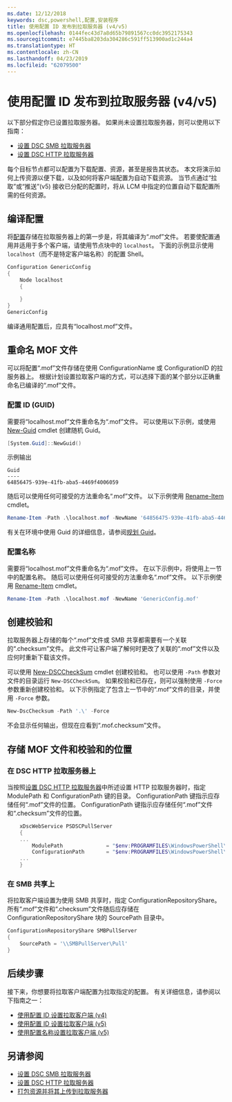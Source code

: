 ```yaml
---
ms.date: 12/12/2018
keywords: dsc,powershell,配置,安装程序
title: 使用配置 ID 发布到拉取服务器 (v4/v5)
ms.openlocfilehash: 0144fec43d7a8d65b79891567cc0dc3952175343
ms.sourcegitcommit: e7445ba8203da304286c591ff513900ad1c244a4
ms.translationtype: HT
ms.contentlocale: zh-CN
ms.lasthandoff: 04/23/2019
ms.locfileid: "62079500"
---
```

# <a name="publish-to-a-pull-server-using-configuration-ids-v4v5"></a>使用配置 ID 发布到拉取服务器 (v4/v5)

以下部分假定你已设置拉取服务器。 如果尚未设置拉取服务器，则可以使用以下指南：

- [设置 DSC SMB 拉取服务器](pullServerSmb.md)
- [设置 DSC HTTP 拉取服务器](pullServer.md)

每个目标节点都可以配置为下载配置、资源，甚至是报告其状态。 本文将演示如何上传资源以便下载，以及如何将客户端配置为自动下载资源。 当节点通过“拉取”或“推送”(v5) 接收已分配的配置时，将从 LCM 中指定的位置自动下载配置所需的任何资源。

## <a name="compile-configurations"></a>编译配置

将[配置](../configurations/configurations.md)存储在拉取服务器上的第一步是，将其编译为“.mof”文件。 若要使配置通用并适用于多个客户端，请使用节点块中的 `localhost`。 下面的示例显示使用 `localhost`（而不是特定客户端名称）的配置 Shell。

```powershell
Configuration GenericConfig
{
    Node localhost
    {

    }
}
GenericConfig
```

编译通用配置后，应具有“localhost.mof”文件。

## <a name="renaming-the-mof-file"></a>重命名 MOF 文件

可以将配置“.mof”文件存储在使用 ConfigurationName 或 ConfigurationID 的拉服务器上。 根据计划设置拉取客户端的方式，可以选择下面的某个部分以正确重命名已编译的“.mof”文件。

### <a name="configuration-ids-guid"></a>配置 ID (GUID)

需要将“localhost.mof”文件重命名为“<GUID>.mof”文件。 可以使用以下示例，或使用 [New-Guid](/powershell/module/microsoft.powershell.utility/new-guid) cmdlet 创建随机 Guid。

```powershell
[System.Guid]::NewGuid()
```

示例输出

```output
Guid
----
64856475-939e-41fb-aba5-4469f4006059
```

随后可以使用任何可接受的方法重命名“.mof”文件。 以下示例使用 [Rename-Item](/powershell/module/microsoft.powershell.management/rename-item) cmdlet。

```powershell
Rename-Item -Path .\localhost.mof -NewName '64856475-939e-41fb-aba5-4469f4006059.mof'
```

有关在环境中使用 Guid 的详细信息，请参阅[规划 Guid](/powershell/dsc/secureserver#guids)。

### <a name="configuration-names"></a>配置名称

需要将“localhost.mof”文件重命名为“<Configuration Name>.mof”文件。 在以下示例中，将使用上一节中的配置名称。 随后可以使用任何可接受的方法重命名“.mof”文件。 以下示例使用 [Rename-Item](/powershell/module/microsoft.powershell.management/rename-item) cmdlet。

```powershell
Rename-Item -Path .\localhost.mof -NewName 'GenericConfig.mof'
```

## <a name="create-the-checksum"></a>创建校验和

拉取服务器上存储的每个“.mof”文件或 SMB 共享都需要有一个关联的“.checksum”文件。 此文件可让客户端了解何时更改了关联的“.mof”文件以及应何时重新下载该文件。

可以使用 [New-DSCCheckSum](/powershell/module/psdesiredstateconfiguration/new-dscchecksum) cmdlet 创建校验和。 也可以使用 `-Path` 参数对文件的目录运行 `New-DSCCheckSum`。 如果校验和已存在，则可以强制使用 `-Force` 参数重新创建校验和。 以下示例指定了包含上一节中的“.mof”文件的目录，并使用 `-Force` 参数。

```powershell
New-DscChecksum -Path '.\' -Force
```

不会显示任何输出，但现在应看到“<GUID or Configuration Name>.mof.checksum”文件。

## <a name="where-to-store-mof-files-and-checksums"></a>存储 MOF 文件和校验和的位置

### <a name="on-a-dsc-http-pull-server"></a>在 DSC HTTP 拉取服务器上

当按照[设置 DSC HTTP 拉取服务器](pullServer.md)中所述设置 HTTP 拉取服务器时，指定 ModulePath 和 ConfigurationPath 键的目录。 ConfigurationPath 键指示应存储任何“.mof”文件的位置。 ConfigurationPath 键指示应存储任何“.mof”文件和“.checksum”文件的位置。

```powershell
    xDscWebService PSDSCPullServer
    {
    ...
        ModulePath              = "$env:PROGRAMFILES\WindowsPowerShell\DscService\Modules"
        ConfigurationPath       = "$env:PROGRAMFILES\WindowsPowerShell\DscService\Configuration"
    ...
    }

```

### <a name="on-an-smb-share"></a>在 SMB 共享上

将拉取客户端设置为使用 SMB 共享时，指定 ConfigurationRepositoryShare。 所有“.mof”文件和“.checksum”文件随后应存储在 ConfigurationRepositoryShare 块的 SourcePath 目录中。

```powershell
ConfigurationRepositoryShare SMBPullServer
{
    SourcePath = '\\SMBPullServer\Pull'
}
```

## <a name="next-steps"></a>后续步骤

接下来，你想要将拉取客户端配置为拉取指定的配置。 有关详细信息，请参阅以下指南之一：

- [使用配置 ID 设置拉取客户端 (v4)](pullClientConfigId4.md)
- [使用配置 ID 设置拉取客户端 (v5)](pullClientConfigId.md)
- [使用配置名称设置拉取客户端 (v5)](pullClientConfigNames.md)

## <a name="see-also"></a>另请参阅

- [设置 DSC SMB 拉取服务器](pullServerSmb.md)
- [设置 DSC HTTP 拉取服务器](pullServer.md)
- [打包资源并将其上传到拉取服务器](package-upload-resources.md)
